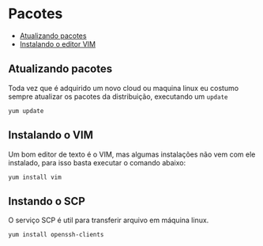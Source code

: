 # Pacotes

 - [Atualizando pacotes](#atualizando-pacotes)
 - [Instalando o editor VIM](#instalando-vim)
 
 
<a name="atualizando-pacotes"></a>
## Atualizando pacotes
Toda vez que é adquirido um novo cloud ou maquina linux eu costumo sempre atualizar os pacotes da distribuição, executando um `update`

    yum update

<a name="instalando-vim"></a>
## Instalando o VIM
Um bom editor de texto é o VIM, mas algumas instalações não vem com ele instalado, para isso basta executar o comando abaixo:

    yum install vim

## Instando o SCP
O serviço SCP é util para transferir arquivo em máquina linux.

    yum install openssh-clients
